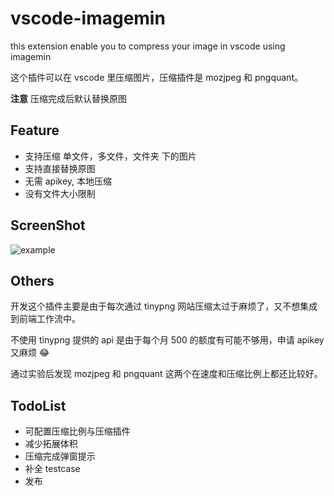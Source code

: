 # vscode-imagemin

this extension enable you to compress your image in vscode using imagemin

这个插件可以在 vscode 里压缩图片，压缩插件是 mozjpeg 和 pngquant。

**注意** 
压缩完成后默认替换原图


## Feature
- 支持压缩 单文件，多文件，文件夹 下的图片
- 支持直接替换原图
- 无需 apikey, 本地压缩
- 没有文件大小限制

## ScreenShot
![example](https://images.xiaozhuanlan.com/photo/2020/7c9305e662282413b18296203bbc11c6.gif)

## Others
开发这个插件主要是由于每次通过 tinypng 网站压缩太过于麻烦了，又不想集成到前端工作流中。

不使用 tinypng 提供的 api 是由于每个月 500 的额度有可能不够用，申请 apikey 又麻烦 😂

通过实验后发现 mozjpeg 和 pngquant 这两个在速度和压缩比例上都还比较好。

## TodoList
- 可配置压缩比例与压缩插件
- 减少拓展体积
- 压缩完成弹窗提示
- 补全 testcase
- 发布